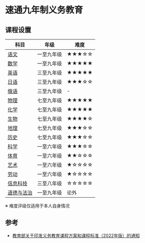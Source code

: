 # 速通九年制义务教育

## 课程设置

科目|年级|难度
-|-|-
[语文](./语文/README.md)|一至九年级|★★★☆☆
[数学](./数学/README.md)|一至九年级|★★★★★
[英语](./英语/README.md)|三至九年级|★★★★★
[日语](./日语/README.md)|三至九年级|★★★☆☆
[俄语](./俄语/README.md)|三至九年级|-
[物理](./物理/README.md)|七至九年级|★★★★★
[化学](./化学/README.md)|七至九年级|★★★★★
[生物](./生物/README.md)|七至九年级|★★★★☆
[地理](./地理/README.md)|七至九年级|★★★☆☆
[历史](./历史/README.md)|七至九年级|★★★☆☆
[科学](./科学/README.md)|一至六年级|★★★☆☆
[体育](./体育/README.md)|一至六年级|★★☆☆☆
[艺术](./艺术/README.md)|一至六年级|★☆☆☆☆
[劳动](./劳动/README.md)|一至六年级|★☆☆☆☆
[信息科技](./信息科技/README.md)|三至八年级|☆☆☆☆☆
[道德与法治](./道德与法治/README.md)|一至九年级|论外

※ 难度评级仅适用于本人自身情况

## 参考

- [教育部关于印发义务教育课程方案和课程标准（2022年版）的通知](https://hudong.moe.gov.cn/srcsite/A26/s8001/202204/t20220420_619921.html)
